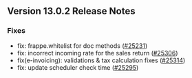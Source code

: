 ## Version 13.0.2 Release Notes

### Fixes
- fix: frappe.whitelist for doc methods ([#25231](https://github.com/frappe/cpmerp/pull/25231))
- fix: incorrect incoming rate for the sales return ([#25306](https://github.com/frappe/cpmerp/pull/25306))
- fix(e-invoicing): validations & tax calculation fixes ([#25314](https://github.com/frappe/cpmerp/pull/25314))
- fix: update scheduler check time ([#25295](https://github.com/frappe/cpmerp/pull/25295))